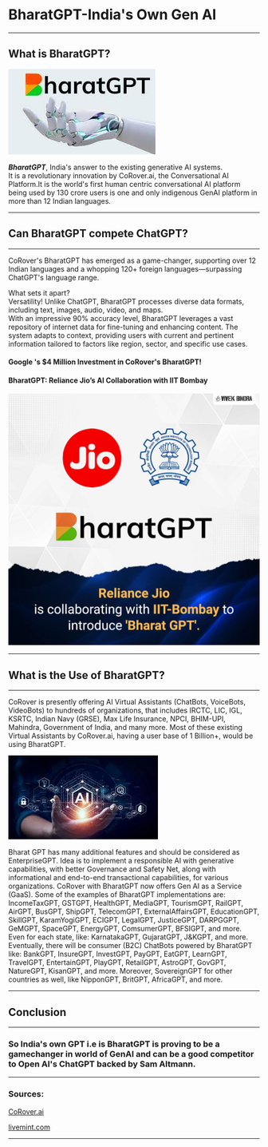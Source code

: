 # BharatGPT-India's Own Gen AI
---


##  What is BharatGPT?
![BharatGPT](https://raw.githubusercontent.com/Arya-Pai/Article-Using-Markdown/862dd90efa99e7750ff75d095a2ce971bebe9500/Bharatgpt.jpeg)

***BharatGPT***, India's answer to the existing generative AI systems.  
It is a revolutionary innovation by CoRover.ai, the Conversational AI Platform.It is the world's first human centric conversational AI platform being used by 130 crore users is one and only indigenous GenAI platform in more than 12 Indian languages.


---
## Can BharatGPT compete ChatGPT?
---

CoRover's BharatGPT has emerged as a game-changer, supporting over 12 Indian languages and a whopping 120+ foreign languages—surpassing ChatGPT's language range.  

What sets it apart?  
 Versatility! Unlike ChatGPT, BharatGPT processes diverse data formats, including text, images, audio, video, and maps.  
With an impressive 90% accuracy level, BharatGPT leverages a vast repository of internet data for fine-tuning and enhancing content. The system adapts to context, providing users with current and pertinent information tailored to factors like region, sector, and specific use cases.
#### Google 's $4 Million Investment in CoRover's BharatGPT! 
#### BharatGPT: Reliance Jio’s AI Collaboration with IIT Bombay

![BharatGPT](https://raw.githubusercontent.com/Arya-Pai/Article-Using-Markdown/862dd90efa99e7750ff75d095a2ce971bebe9500/Bharatgpt-jio-iitb.jpeg)

---
## What is the Use of BharatGPT?
---

CoRover is presently offering AI Virtual Assistants (ChatBots, VoiceBots, VideoBots) to hundreds of organizations, that includes IRCTC, LIC, IGL, KSRTC, Indian Navy (GRSE), Max Life Insurance, NPCI, BHIM-UPI, Mahindra, Government of India, and many more. Most of these existing Virtual Assistants by CoRover.ai, having a user base of 1 Billion+, would be using BharatGPT.  

![AI](https://raw.githubusercontent.com/Arya-Pai/Article-Using-Markdown/862dd90efa99e7750ff75d095a2ce971bebe9500/AI.jpeg) 

Bharat GPT has many additional features and should be considered as EnterpriseGPT. Idea is to implement a responsible AI with generative capabilities, with better Governance and Safety Net, along with informational and end-to-end transactional capabilities, for various organizations. CoRover with BharatGPT now offers Gen AI as a Service (GaaS). Some of the examples of BharatGPT implementations are: IncomeTaxGPT, GSTGPT, HealthGPT, MediaGPT, TourismGPT, RailGPT, AirGPT, BusGPT, ShipGPT, TelecomGPT, ExternalAffairsGPT, EducationGPT, SkillGPT, KaramYogiGPT, ECIGPT, LegalGPT, JusticeGPT, DARPGGPT, GeMGPT, SpaceGPT, EnergyGPT, ComsumerGPT, BFSIGPT, and more. Even for each state, like: KarnatakaGPT, GujaratGPT, J&KGPT, and more.  
Eventually, there will be consumer (B2C) ChatBots powered by BharatGPT like: BankGPT, InsureGPT, InvestGPT, PayGPT, EatGPT, LearnGPT, TravelGPT, EntertainGPT, PlayGPT, RetailGPT, AstroGPT, GovGPT, NatureGPT, KisanGPT, and more. Moreover, SovereignGPT for other countries as well, like NipponGPT, BritGPT, AfricaGPT, and more.   

---
## Conclusion
--- 
### So India's own GPT i.e is BharatGPT is proving to be a gamechanger in world of GenAI and can be a good competitor to Open AI's ChatGPT backed by Sam Altmann.

---
 ### Sources: 
  [CoRover.ai](https://corover.ai/bharatgpt/) 

 [livemint.com](https://www.livemint.com/technology/reliance-jio-and-iit-bombay-set-to-build-indias-bharatgpt-ai-all-you-need-to-know-11703744624323.html)

---